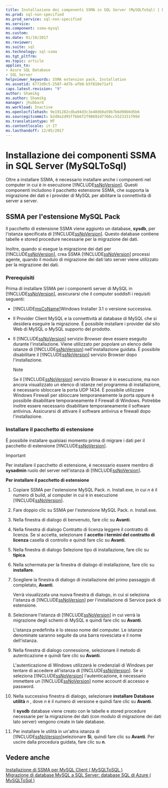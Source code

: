 ```yaml
---
title: Installazione dei componenti SSMA in SQL Server (MySQLToSql) | Documenti Microsoft
ms.prod: sql-non-specified
ms.prod_service: sql-non-specified
ms.service: 
ms.component: ssma-mysql
ms.custom: 
ms.date: 01/19/2017
ms.reviewer: 
ms.suite: sql
ms.technology: sql-ssma
ms.tgt_pltfrm: 
ms.topic: article
applies_to:
- Azure SQL Database
- SQL Server
helpviewer_keywords: SSMA extension pack, Installation
ms.assetid: 6772d0c5-258f-4d7b-afb0-b5f810e71af1
caps.latest.revision: "9"
author: Shamikg
ms.author: Shamikg
manager: jhubbard
ms.workload: Inactive
ms.openlocfilehash: 9e191282cdba94d3c3e48db0a59b7b6d90b6d5b6
ms.sourcegitcommit: b2d8a2d95ffbb6f2f98692d7760cc5523151f99d
ms.translationtype: MT
ms.contentlocale: it-IT
ms.lasthandoff: 12/05/2017
---
```

# <a name="installing-ssma-components-on-sql-server-mysqltosql"></a>Installazione dei componenti SSMA in SQL Server (MySQLToSql)
Oltre a installare SSMA, è necessario installare anche i componenti nel computer in cui è in esecuzione [!INCLUDE[ssNoVersion](../../includes/ssnoversion_md.md)]. Questi componenti includono il pacchetto estensione SSMA, che supporta la migrazione dei dati e i provider di MySQL per abilitare la connettività di server a server.  
  
## <a name="ssma-for-mysql-extension-pack"></a>SSMA per l'estensione MySQL Pack  
Il pacchetto di estensione SSMA viene aggiunto un database, **sysdb**, per l'istanza specificata di [!INCLUDE[ssNoVersion](../../includes/ssnoversion_md.md)]. Questo database contiene tabelle e stored procedure necessarie per la migrazione dei dati.  
  
Inoltre, quando si esegue la migrazione dei dati per [!INCLUDE[ssNoVersion](../../includes/ssnoversion_md.md)], crea SSMA [!INCLUDE[ssNoVersion](../../includes/ssnoversion_md.md)] processi agente, quando il modulo di migrazione dei dati lato server viene utilizzato per la migrazione dei dati.  
  
### <a name="prerequisites"></a>Prerequisiti  
Prima di installare SSMA per i componenti server di MySQL in [!INCLUDE[ssNoVersion](../../includes/ssnoversion_md.md)], assicurarsi che il computer soddisfi i requisiti seguenti:  
  
-   [!INCLUDE[msCoName](../../includes/msconame_md.md)]Windows Installer 3.1 o versione successiva.  
  
-   Il Provider Client MySQL e la connettività al database di MySQL che si desidera eseguire la migrazione. È possibile installare i provider dal sito Web di MySQL o MySQL supporto del prodotto.  
  
-   Il [!INCLUDE[ssNoVersion](../../includes/ssnoversion_md.md)] servizio Browser deve essere eseguito durante l'installazione. Viene utilizzato per popolare un elenco delle istanze di [!INCLUDE[ssNoVersion](../../includes/ssnoversion_md.md)] nell'installazione guidata. È possibile disabilitare il [!INCLUDE[ssNoVersion](../../includes/ssnoversion_md.md)] servizio Browser dopo l'installazione.  
  
    > [!NOTE]  
    > Se il [!INCLUDE[ssNoVersion](../../includes/ssnoversion_md.md)] servizio Browser è in esecuzione, ma non ancora visualizzato un elenco di istanze nel programma di installazione, è necessario sbloccare la porta UDP 1434. È possibile utilizzare Windows Firewall per sbloccare temporaneamente la porta oppure è possibile disabilitare temporaneamente il Firewall di Windows. Potrebbe inoltre essere necessario disabilitare temporaneamente il software antivirus. Assicurarsi di attivare il software antivirus e firewall dopo l'installazione.  
  
### <a name="installing-the-extension-pack"></a>Installare il pacchetto di estensione  
È possibile installare qualsiasi momento prima di migrare i dati per il pacchetto di estensione [!INCLUDE[ssNoVersion](../../includes/ssnoversion_md.md)].  
  
> [!IMPORTANT]  
> Per installare il pacchetto di estensione, è necessario essere membro di **sysadmin** ruolo del server nell'istanza di [!INCLUDE[ssNoVersion](../../includes/ssnoversion_md.md)].  
  
**Per installare il pacchetto di estensione**  
  
1.  Copiare SSMA per l'estensione MySQL Pack. *n*. Install.exe, in cui  *n*  è il numero di build, al computer in cui è in esecuzione [!INCLUDE[ssNoVersion](../../includes/ssnoversion_md.md)].  
  
2.  Fare doppio clic su SSMA per l'estensione MySQL Pack. *n*. Install.exe.  
  
3.  Nella finestra di dialogo di benvenuto, fare clic su **Avanti**.  
  
4.  Nella finestra di dialogo Contratto di licenza leggere il contratto di licenza. Se si accetta, selezionare il **accetto i termini del contratto di licenza** casella di controllo e quindi fare clic su **Avanti**.  
  
5.  Nella finestra di dialogo Selezione tipo di installazione, fare clic su **tipica**.  
  
6.  Nella schermata per la finestra di dialogo di installazione, fare clic su **installare**.  
  
7.  Scegliere la finestra di dialogo di installazione del primo passaggio di completato, **Avanti**.  
  
    Verrà visualizzata una nuova finestra di dialogo, in cui si seleziona l'istanza di [!INCLUDE[ssNoVersion](../../includes/ssnoversion_md.md)] per l'installazione di Service pack di estensione.  
  
8.  Selezionare l'istanza di [!INCLUDE[ssNoVersion](../../includes/ssnoversion_md.md)] in cui verrà la migrazione degli schemi di MySQL e quindi fare clic su **Avanti**.  
  
    L'istanza predefinita è lo stesso nome del computer. Le istanze denominate saranno seguite da una barra rovesciata e il nome dell'istanza.  
  
9. Nella finestra di dialogo connessione, selezionare il metodo di autenticazione e quindi fare clic su **Avanti**.  
  
    L'autenticazione di Windows utilizzerà le credenziali di Windows per tentare di accedere all'istanza di [!INCLUDE[ssNoVersion](../../includes/ssnoversion_md.md)]. Se si seleziona [!INCLUDE[ssNoVersion](../../includes/ssnoversion_md.md)] l'autenticazione, è necessario immettere un [!INCLUDE[ssNoVersion](../../includes/ssnoversion_md.md)] nome account di accesso e password.  
  
10. Nella successiva finestra di dialogo, selezionare **installare Database utilità**  *n* , dove  *n*  è il numero di versione e quindi fare clic su **Avanti**.  
  
    Il **sysdb** database viene creato con le tabelle e stored procedure necessarie per la migrazione dei dati (con modulo di migrazione dei dati lato server) vengono create in tale database.  
  
11. Per installare le utilità in un'altra istanza di [!INCLUDE[ssNoVersion](../../includes/ssnoversion_md.md)]selezionare **Sì**, quindi fare clic su **Avanti**. Per uscire dalla procedura guidata, fare clic su **n**.  
  
## <a name="see-also"></a>Vedere anche  
[Installazione di SSMA per MySQL Client &#40; MySQLToSQL &#41;](../../ssma/mysql/installing-ssma-for-mysql-client-mysqltosql.md)  
[Migrazione di database MySQL a SQL Server: database SQL di Azure &#40; MySQLToSql &#41;](../../ssma/mysql/migrating-mysql-databases-to-sql-server-azure-sql-db-mysqltosql.md)  
  
